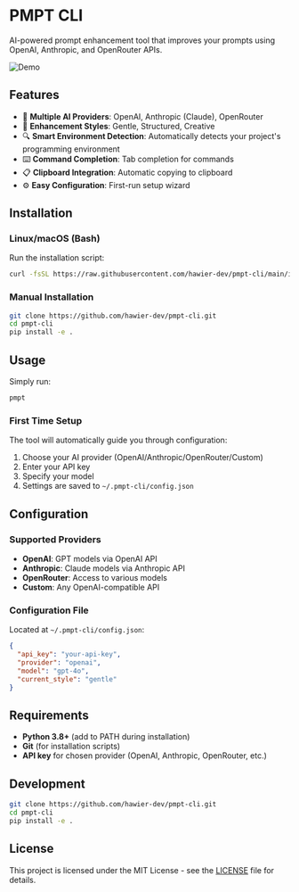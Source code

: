 # PMPT CLI

AI-powered prompt enhancement tool that improves your prompts using OpenAI, Anthropic, and OpenRouter APIs.

![Demo](demo.gif)

## Features

- 🤖 **Multiple AI Providers**: OpenAI, Anthropic (Claude), OpenRouter
- 🎨 **Enhancement Styles**: Gentle, Structured, Creative  
- 🔍 **Smart Environment Detection**: Automatically detects your project's programming environment
- ⌨️ **Command Completion**: Tab completion for commands
- 📋 **Clipboard Integration**: Automatic copying to clipboard
- ⚙️ **Easy Configuration**: First-run setup wizard

## Installation

### Linux/macOS (Bash)

Run the installation script:

```bash
curl -fsSL https://raw.githubusercontent.com/hawier-dev/pmpt-cli/main/install.sh | bash
```

### Manual Installation

```bash
git clone https://github.com/hawier-dev/pmpt-cli.git
cd pmpt-cli  
pip install -e .
```

## Usage

Simply run:
```bash
pmpt
```

### First Time Setup
The tool will automatically guide you through configuration:
1. Choose your AI provider (OpenAI/Anthropic/OpenRouter/Custom)
2. Enter your API key
3. Specify your model
4. Settings are saved to `~/.pmpt-cli/config.json`

## Configuration

### Supported Providers
- **OpenAI**: GPT models via OpenAI API
- **Anthropic**: Claude models via Anthropic API  
- **OpenRouter**: Access to various models
- **Custom**: Any OpenAI-compatible API

### Configuration File
Located at `~/.pmpt-cli/config.json`:
```json
{
  "api_key": "your-api-key",
  "provider": "openai", 
  "model": "gpt-4o",
  "current_style": "gentle"
}
```

## Requirements

- **Python 3.8+** (add to PATH during installation)
- **Git** (for installation scripts)
- **API key** for chosen provider (OpenAI, Anthropic, OpenRouter, etc.)

## Development

```bash
git clone https://github.com/hawier-dev/pmpt-cli.git
cd pmpt-cli
pip install -e .
```

## License

This project is licensed under the MIT License - see the [LICENSE](LICENSE) file for details.
